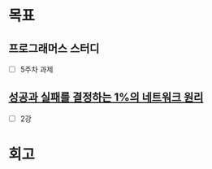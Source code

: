 # 목표

## 프로그래머스 스터디  
* [ ] 5주차 과제  

## [성공과 실패를 결정하는 1%의 네트워크 원리](https://kyobobook.co.kr/product/detailViewKor.laf?mallGb=KOR&ejkGb=KOR&barcode=9788931553482)
* [ ] 2강

# 회고

